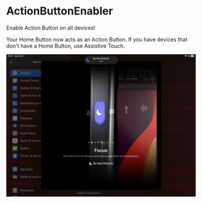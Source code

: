 # ActionButtonEnabler

Enable Action Button on all devices!

Your Home Button now acts as an Action Button. If you have devices that don't have a Home Button, use Assistive Touch.

![](0.png)
